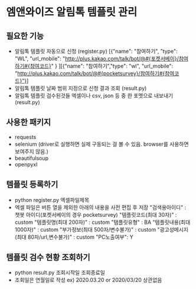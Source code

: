 # 엠앤와이즈 알림톡 템플릿 관리

## 필요한 기능

- 알림톡 템플릿 자동으로 신청 (register.py)
  [{"name": "참여하기",
  "type": "WL", "url_mobile": "http://plus.kakao.com/talk/bot/@#{포켓서베이}/참여하기#{참여코드}"
  }
  ][{"name": "참여하기","type": "wl", "url_mobile": "http://plus.kakao.com/talk/bot/@#{pocketsurvey}/참여하기#{참여코드}"}]
- 알림톡 템플릿 날짜 범위 지정으로 신청 결과 조회 (result.py)
- 알림톡 템플릿 검수된것들 엑셀이나 csv, json 등 중 한 포멧으로 내보내기 (result.py)

## 사용한 패키지

- requests
- selenium (driver로 실행하면 실제 구동되는 걸 볼 수 있음. browser를 사용하면 보여주지 않음.)
- beautifulsoup
- openpyxl

## 템플릿 등록하기

- python register.py 엑셀파일제목
- 엑셀 파일은 버튼 열을 제외한 아래의 내용을 사전 편집 후 저장
  "검색용아이디" : 챗봇 아이디(포켓서베이의 경우 pocketsurvey)
  "템플릿코드(최대 30자)" : custom
  "템플릿명(최대 200자)" : custom
  "탬플릿유형" : BA
  "템플릿내용(최대 1000자)" : custom
  "부가정보(최대 500자/변수불가)" : custom
  "광고성메시지(최대 80자/url,변수불가)" : custom
  "PC노출여부": Y

## 템플릿 검수 현황 조회하기

- python result.py 조회시작일 조회종료일
- 조회일은 연월일로 작성 ex) 2020.03.20 or 2020/03/20 상관없음
